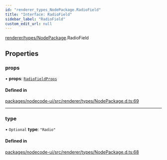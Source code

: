 ```yaml
---
id: "renderer_types_NodePackage.RadioField"
title: "Interface: RadioField"
sidebar_label: "RadioField"
custom_edit_url: null
---
```


[renderer/types/NodePackage](../modules/renderer_types_NodePackage.md).RadioField

## Properties

### props

• **props**: [`RadioFieldProps`](renderer_types_NodePackage.RadioFieldProps.md)

#### Defined in

[packages/nodecode-ui/src/renderer/types/NodePackage.d.ts:69](https://github.com/bischoff-m/nodecode/blob/1978ab5/packages/nodecode-ui/src/renderer/types/NodePackage.d.ts#L69)

___

### type

• `Optional` **type**: ``"Radio"``

#### Defined in

[packages/nodecode-ui/src/renderer/types/NodePackage.d.ts:68](https://github.com/bischoff-m/nodecode/blob/1978ab5/packages/nodecode-ui/src/renderer/types/NodePackage.d.ts#L68)
